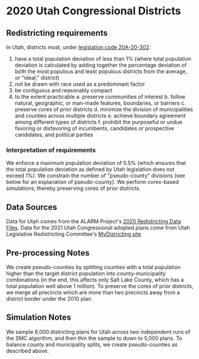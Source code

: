 # 2020 Utah Congressional Districts

## Redistricting requirements
In Utah, districts must, under [legislation code 20A-20-302](https://le.utah.gov/xcode/Title20A/Chapter20/20A-20-S302.html):

1. have a total population deviation of less than 1% (where total population deviation is calculated by adding together the percentage deviation of both the most populous and least populous districts from the average, or "ideal," district)
2. not be drawn with race used as a predominant factor
3. be contiguous and reasonably compact
4. to the extent practicable
    a. preserve communities of interest
    b. follow natural, geographic, or man-made features, boundaries, or barriers
    c. preserve cores of prior districts
    d. minimize the division of municipalities and counties across multiple districts
    e. achieve boundary agreement among different types of districts
    f. prohibit the purposeful or undue favoring or disfavoring of incumbents, candidates or prospective candidates, and political parties

### Interpretation of requirements
We enforce a maximum population deviation of 0.5% (which ensures that the total population deviation as defined by Utah legislation does not exceed 1%).
We constrain the number of "pseudo-county" divisions (see below for an explanation of pseudo-county).
We perform cores-based simulations, thereby preserving cores of prior districts.

## Data Sources
Data for Utah comes from the ALARM Project's [2020 Redistricting Data Files](https://alarm-redist.github.io/posts/2021-08-10-census-2020/).
Data for the 2021 Utah Congressional adopted plans come from Utah Legislative Redistricting Committee's [MyDistricting site](https://citygate.utleg.gov/legdistricting/utah/comment_links#)

## Pre-processing Notes
We create pseudo-counties by splitting counties with a total population higher than the target district population into county-municipality combinations (in the end, this affects only Salt Lake County, which has a total population well above 1 million). 
To preserve the cores of prior districts, we merge all precincts which are more than two precincts away from a district border under the 2010 plan.


## Simulation Notes
We sample 6,000 districting plans for Utah across two independent runs of the SMC algorithm, and then thin the sample to down to 5,000 plans.
To balance county and municipality splits, we create pseudo-counties as described above.
